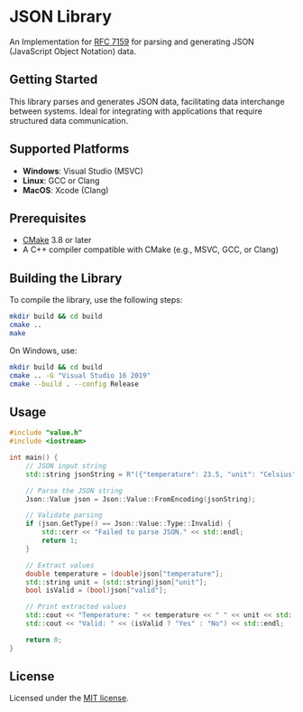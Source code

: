 # JSON Library

An Implementation for [RFC 7159](https://tools.ietf.org/html/rfc7159) for parsing and generating JSON (JavaScript Object
Notation) data.

## Getting Started

This library parses and generates JSON data, facilitating data interchange between systems. Ideal for integrating with
applications that require structured data communication.

## Supported Platforms

- **Windows**: Visual Studio (MSVC)
- **Linux**: GCC or Clang
- **MacOS**: Xcode (Clang)

## Prerequisites

- [CMake](https://cmake.org/) 3.8 or later
- A C++ compiler compatible with CMake (e.g., MSVC, GCC, or Clang)

## Building the Library

To compile the library, use the following steps:

```sh
mkdir build && cd build
cmake ..
make
```

On Windows, use:

```sh
mkdir build && cd build
cmake .. -G "Visual Studio 16 2019"
cmake --build . --config Release
```

## Usage

```cpp
#include "value.h"
#include <iostream>

int main() {
    // JSON input string
    std::string jsonString = R"({"temperature": 23.5, "unit": "Celsius", "valid": true})";

    // Parse the JSON string
    Json::Value json = Json::Value::FromEncoding(jsonString);

    // Validate parsing
    if (json.GetType() == Json::Value::Type::Invalid) {
        std::cerr << "Failed to parse JSON." << std::endl;
        return 1;
    }

    // Extract values
    double temperature = (double)json["temperature"];
    std::string unit = (std::string)json["unit"];
    bool isValid = (bool)json["valid"];

    // Print extracted values
    std::cout << "Temperature: " << temperature << " " << unit << std::endl;
    std::cout << "Valid: " << (isValid ? "Yes" : "No") << std::endl;

    return 0;
}
```

## License

Licensed under the [MIT license](LICENSE.md).
